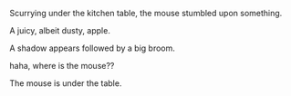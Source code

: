 Scurrying under the kitchen table, the mouse stumbled upon something.

A juicy, albeit dusty, apple.

A shadow appears followed by a big broom.


haha, where is the mouse??

The mouse is under the table.


